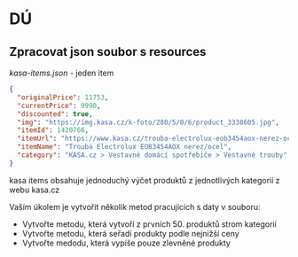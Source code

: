 # DÚ
## Zpracovat json soubor s resources

*kasa-items.json* - jeden item
```json
{
  "originalPrice": 11753,
  "currentPrice": 9990,
  "discounted": true,
  "img": "https://img.kasa.cz/k-foto/280/5/0/6/product_3338605.jpg",
  "itemId": 1420766,
  "itemUrl": "https://www.kasa.cz/trouba-electrolux-eob3454aox-nerez-ocel/",
  "itemName": "Trouba Electrolux EOB3454AOX nerez/ocel",
  "category": "KASA.cz > Vestavné domácí spotřebiče > Vestavné trouby"
}
```

kasa items obsahuje jednoduchý výčet produktů z jednotlivých kategorií z webu kasa.cz

Vaším úkolem je vytvořit několik metod pracujících s daty v souboru:

- Vytvořte metodu, která vytvoří z prvních 50. produktů strom kategorií
- Vytvořte metodu, která seřadí produkty podle nejnižší ceny
- Vytvořte medodu, která vypíše pouze zlevněné produkty